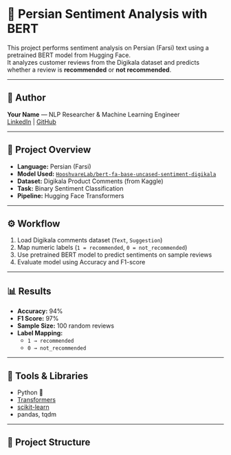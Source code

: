 # 🧠 Persian Sentiment Analysis with BERT

This project performs sentiment analysis on Persian (Farsi) text using a pretrained BERT model from Hugging Face.  
It analyzes customer reviews from the Digikala dataset and predicts whether a review is **recommended** or **not recommended**.

---
## 🧠 Author

**Your Name** — NLP Researcher & Machine Learning Engineer  
[LinkedIn](https://linkedin.com/in/saramoshtaghi) | [GitHub](https://github.com/saramoshtaghi)

---

## 📌 Project Overview

- **Language:** Persian (Farsi)
- **Model Used:** [`HooshvareLab/bert-fa-base-uncased-sentiment-digikala`](https://huggingface.co/HooshvareLab/bert-fa-base-uncased-sentiment-digikala)
- **Dataset:** Digikala Product Comments (from Kaggle)
- **Task:** Binary Sentiment Classification  
- **Pipeline:** Hugging Face Transformers

---

## ⚙️ Workflow

1. Load Digikala comments dataset (`Text`, `Suggestion`)
2. Map numeric labels (`1 = recommended`, `0 = not_recommended`)
3. Use pretrained BERT model to predict sentiments on sample reviews
4. Evaluate model using Accuracy and F1-score

---

## 📊 Results

- **Accuracy:** 94%
- **F1 Score:** 97%
- **Sample Size:** 100 random reviews
- **Label Mapping:**
  - `1 → recommended`
  - `0 → not_recommended`

---

## 🔧 Tools & Libraries

- Python 🐍
- [Transformers](https://huggingface.co/docs/transformers/index)
- [scikit-learn](https://scikit-learn.org/)
- pandas, tqdm

---

## 📁 Project Structure


